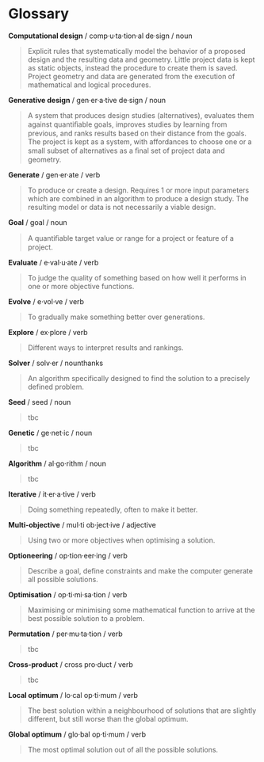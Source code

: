 # Glossary

**Computational design** / comp·u·ta·tion·al de·sign / noun

> Explicit rules that systematically model the behavior of a proposed design and the resulting data and geometry. Little project data is kept as static objects, instead the procedure to create them is saved. Project geometry and data are generated from the execution of mathematical and logical procedures.

**Generative design** / gen·er·a·tive de·sign / noun

> A system that produces design studies \(alternatives\), evaluates them against quantiﬁable goals, improves studies by learning from previous, and ranks results based on their distance from the goals. The project is kept as a system, with affordances to choose one or a small subset of alternatives as a ﬁnal set of project data and geometry.

**Generate** / gen·er·ate / verb

> To produce or create a design. Requires 1 or more input parameters which are combined in an algorithm to produce a design study. The resulting model or data is not necessarily a viable design.

**Goal** / goal / noun

> A quantiﬁable target value or range for a project or feature of a project.

**Evaluate** / e·val·u·ate / verb

> To judge the quality of something based on how well it performs in one or more objective functions.

**Evolve** / e·vol·ve / verb

> To gradually make something better over generations.

**Explore** / ex·plore / verb

> Different ways to interpret results and rankings.

**Solver** / solv·er / nounthanks

> An algorithm specifically designed to find the solution to a precisely defined problem.

**Seed** / seed / noun

> tbc

**Genetic** / ge·net·ic / noun

> tbc

**Algorithm** / al·go·rithm / noun

> tbc

**Iterative** / it·er·a·tive / verb

> Doing something repeatedly, often to make it better.

**Multi-objective** / mul·ti ob·ject·ive / adjective

> Using two or more objectives when optimising a solution.

**Optioneering** / op·tion·eer·ing / verb

> Describe a goal, define constraints and make the computer generate all possible solutions.

**Optimisation** / op·ti·mi·sa·tion / verb

> Maximising or minimising some mathematical function to arrive at the best possible solution to a problem.

**Permutation** / per·mu·ta·tion / verb

> tbc

**Cross-product** / cross pro·duct / verb

> tbc

**Local optimum** / lo·cal op·ti·mum / verb

> The best solution within a neighbourhood of solutions that are slightly different, but still worse than the global optimum.

**Global optimum** / glo·bal op·ti·mum / verb

> The most optimal solution out of all the possible solutions.

